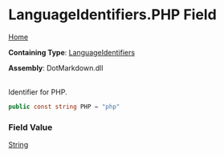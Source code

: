 # LanguageIdentifiers\.PHP Field

[Home](../../../README.md)

**Containing Type**: [LanguageIdentifiers](../README.md)

**Assembly**: DotMarkdown\.dll

\
Identifier for PHP\.

```csharp
public const string PHP = "php"
```

### Field Value

[String](https://docs.microsoft.com/en-us/dotnet/api/system.string)


